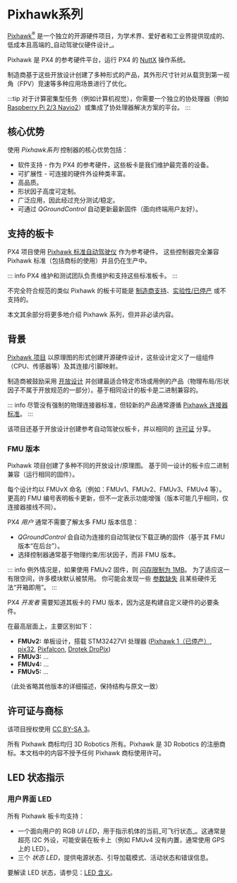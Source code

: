 # Pixhawk系列

[Pixhawk<sup>&reg;</sup>](https://pixhawk.org/) 是一个独立的开源硬件项目，为学术界、爱好者和工业界提供现成的、低成本且高端的_自动驾驶仪硬件设计_。

Pixhawk 是 PX4 的参考硬件平台，运行 PX4 的 [NuttX](https://nuttx.apache.org/) 操作系统。

制造商基于这些开放设计创建了多种形式的产品，其外形尺寸针对从载货到第一视角（FPV）竞速等多种应用场景进行了优化。

:::tip
对于计算密集型任务（例如计算机视觉），你需要一个独立的协处理器（例如 [Raspberry Pi 2/3 Navio2](../flight_controller/raspberry_pi_navio2.md)）或集成了协处理器解决方案的平台。
:::

## 核心优势

使用 _Pixhawk系列_ 控制器的核心优势包括：

- 软件支持 - 作为 PX4 的参考硬件，这些板卡是我们维护最完善的设备。
- 可扩展性 - 可连接的硬件外设种类丰富。
- 高品质。
- 形状因子高度可定制。
- 广泛应用，因此经过充分测试/稳定。
- 可通过 _QGroundControl_ 自动更新最新固件（面向终端用户友好）。

## 支持的板卡

PX4 项目使用 [Pixhawk 标准自动驾驶仪](../flight_controller/autopilot_pixhawk_standard.md) 作为参考硬件。
这些控制器完全兼容 Pixhawk 标准（包括商标的使用）并且仍在生产中。

::: info
PX4 维护和测试团队负责维护和支持这些标准板卡。
:::

不完全符合规范的类似 Pixhawk 的板卡可能是 [制造商支持](../flight_controller/autopilot_manufacturer_supported.md)、[实验性/已停产](../flight_controller/autopilot_experimental.md) 或不支持的。

本文其余部分将更多地介绍 Pixhawk 系列，但并非必读内容。

## 背景

[Pixhawk 项目](https://pixhawk.org/) 以原理图的形式创建开源硬件设计，这些设计定义了一组组件（CPU、传感器等）及其连接/引脚映射。

制造商被鼓励采用 [开放设计](https://github.com/pixhawk/Hardware) 并创建最适合特定市场或用例的产品（物理布局/形状因子不属于开放规范的一部分）。基于相同设计的板卡是二进制兼容的。

::: info
尽管没有强制的物理连接器标准，但较新的产品通常遵循 [Pixhawk 连接器标准](https://pixhawk.org/pixhawk-connector-standard/)。
:::

该项目还基于开放设计创建参考自动驾驶仪板卡，并以相同的 [许可证](#许可证与商标) 分享。

<a id="fmu_versions"></a>

### FMU 版本

Pixhawk 项目创建了多种不同的开放设计/原理图。
基于同一设计的板卡应二进制兼容（运行相同的固件）。

每个设计均以 FMUvX 命名（例如：FMUv1、FMUv2、FMUv3、FMUv4 等）。
更高的 FMU 编号表明板卡更新，但不一定表示功能增强（版本可能几乎相同，仅连接器接线不同）。

PX4 _用户_ 通常不需要了解太多 FMU 版本信息：

- _QGroundControl_ 会自动为连接的自动驾驶仪下载正确的固件（基于其 FMU 版本“在后台”）。
- 选择控制器通常基于物理约束/形状因子，而非 FMU 版本。

::: info
例外情况是，如果使用 FMUv2 固件，则 [闪存限制为 1MB](../flight_controller/silicon_errata.md#fmuv2-pixhawk-silicon-errata)。
为了适应这一有限空间，许多模块默认被禁用。
你可能会发现一些 [参数缺失](../advanced_config/parameters.md#missing) 且某些硬件无法“开箱即用”。
:::

PX4 _开发者_ 需要知道其板卡的 FMU 版本，因为这是构建自定义硬件的必要条件。

在最高层面上，主要区别如下：

- **FMUv2:** 单板设计，搭载 STM32427VI 处理器 ([Pixhawk 1（已停产）](../flight_controller/pixhawk.md), [pix32](../flight_controller/holybro_pix32.md), [Pixfalcon](../flight_controller/pixfalcon.md), [Drotek DroPix](../flight_controller/dropix.md))
- **FMUv3:** ...
- **FMUv4:** ...
- **FMUv5:** ...

（此处省略其他版本的详细描述，保持结构与原文一致）

## 许可证与商标

该项目授权使用 [CC BY-SA 3](https://creativecommons.org/licenses/by-sa/3.0/legalcode)。

所有 Pixhawk 商标均归 3D Robotics 所有。Pixhawk 是 3D Robotics 的注册商标。本文档中的内容不授予任何 Pixhawk 商标使用许可。

## LED 状态指示

### 用户界面 LED

所有 Pixhawk 板卡均支持：

- 一个面向用户的 RGB _UI LED_，用于指示机体的当前_可飞行状态_。这通常是超亮 I2C 外设，可能安装在板卡上（例如 FMUv4 没有内置，通常使用 GPS 上的 LED）。
- 三个 *状态 LED*，提供电源状态、引导加载模式、活动状态和错误信息。

要解读 LED 状态，请参见：[LED 含义](../getting_started/led_meanings.md)。